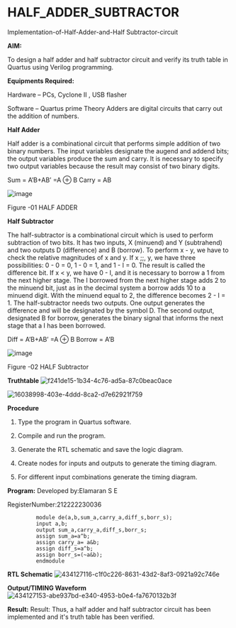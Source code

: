 # HALF_ADDER_SUBTRACTOR

Implementation-of-Half-Adder-and-Half Subtractor-circuit

**AIM:**

To design a half adder and half subtractor circuit and verify its truth table in Quartus using Verilog programming.

**Equipments Required:**

Hardware – PCs, Cyclone II , USB flasher 

Software – Quartus prime Theory Adders are digital circuits that carry out the addition of numbers.

**Half Adder**

Half adder is a combinational circuit that performs simple addition of two binary numbers. The input variables designate the augend and addend bits; the output variables produce the sum and carry. It is necessary to specify two output variables because the result may consist of two binary digits.

Sum = A’B+AB’ =A ⊕ B Carry = AB

![image](https://github.com/naavaneetha/HALF_ADDER_SUBTRACTOR/assets/154305477/bd4a0b2c-cdbc-4184-ab08-81578f121e1f)

Figure -01 HALF ADDER

**Half Subtractor**

The half-subtractor is a combinational circuit which is used to perform subtraction of two bits. It has two inputs, X (minuend) and Y (subtrahend) and two outputs D (difference) and B (borrow). To perform x - y, we have to check the relative magnitudes of x and y. If x ;;, y, we have three possibilities: 0 - 0 = 0, 1 - 0 = 1, and 1 - I = 0. The result is called the difference bit. If x < y, we have 0 - I, and it is necessary to borrow a 1 from the next higher stage. The I borrowed from the next higher stage adds 2 to the minuend bit, just as in the decimal system a borrow adds 10 to a minuend digit. With the minuend equal to 2, the difference becomes 2 - I = 1. The half-subtractor needs two outputs. One output generates the difference and will be designated by the symbol D. The second output, designated B for borrow, generates the binary signal that informs the next stage that a I has been borrowed. 

Diff = A’B+AB’ =A ⊕ B
Borrow = A’B

 ![image](https://github.com/naavaneetha/HALF_ADDER_SUBTRACTOR/assets/154305477/d76b099c-513f-4e7c-843a-e2fd028a531a)

Figure -02 HALF Subtractor

**Truthtable**
![f241de15-1b34-4c76-ad5a-87c0beac0ace](https://github.com/user-attachments/assets/7c6bc521-46a5-40a5-b17b-6a0e06398e7d)

![16038998-403e-4ddd-8ca2-d7e62921f759](https://github.com/user-attachments/assets/484088f1-3688-45cb-b907-8a6c09db62ed)

**Procedure**

1.	Type the program in Quartus software.

2.	Compile and run the program.

3.	Generate the RTL schematic and save the logic diagram.

4.	Create nodes for inputs and outputs to generate the timing diagram.

5.	For different input combinations generate the timing diagram.


**Program:**
Developed by:Elamaran S E

RegisterNumber:212222230036
```
         module de(a,b,sum_a,carry_a,diff_s,borr_s);
         input a,b;
         output sum_a,carry_a,diff_s,borr_s;
         assign sum_a=a^b;
         assign carry_a= a&b;
         assign diff_s=a^b;
         assign borr_s=(~a&b);
         endmodule
```

**RTL Schematic**
![434127116-c1f0c226-8631-43d2-8af3-0921a92c746e](https://github.com/user-attachments/assets/0533d9c5-21ea-4bb6-8d15-84f14811af43)

**Output/TIMING Waveform**
![434127153-abe937bd-e340-4953-b0e4-fa7670132b3f](https://github.com/user-attachments/assets/05418f0c-b25d-42f2-99f4-fa3bbe5c624a)

**Result:**
Result: Thus, a half adder and half subtractor circuit has been implemented and it's truth table has been verified.


